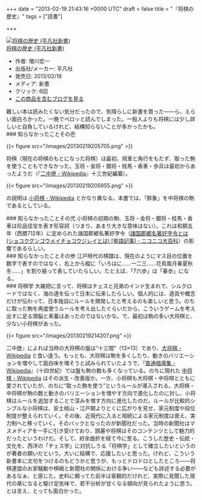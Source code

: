 
+++
date = "2013-02-19 21:43:16 +0000 UTC"
draft = false
title = "『将棋の歴史』"
tags = ["読書"]

+++
<div class="hatena-asin-detail"><a href="http://www.amazon.co.jp/exec/obidos/ASIN/4582856705/bestylesnet-22/"><img src="http://ecx.images-amazon.com/images/I/41jjNGvuLRL._SL160_.jpg" class="hatena-asin-detail-image" alt="将棋の歴史 (平凡社新書)" title="将棋の歴史 (平凡社新書)"/></a><div class="hatena-asin-detail-info"><a href="http://www.amazon.co.jp/exec/obidos/ASIN/4582856705/bestylesnet-22/">将棋の歴史 (平凡社新書)</a><ul><li><span class="hatena-asin-detail-label">作者:</span> 増川宏一</li><li><span class="hatena-asin-detail-label">出版社/メーカー:</span> 平凡社</li><li><span class="hatena-asin-detail-label">発売日:</span> 2013/02/18</li><li><span class="hatena-asin-detail-label">メディア:</span> 新書</li><li> <span class="hatena-asin-detail-label">クリック</span>: 6回</li><li><a href="http://d.hatena.ne.jp/asin/4582856705/bestylesnet-22" target="_blank">この商品を含むブログを見る</a></li></ul></div><div class="hatena-asin-detail-foot"></div></div>難しい本は読みたくない気分だったので、気晴らしに新書を買った――ら、えらい面白ろかった。一晩でペロッと読んでしまった。一般人よりも将棋には少し詳しいと自負しているけれど、結構知らないことが多かったかも。

<div class="section">
    ### 知らなかったことその壱
    

{{< figure src="/images/20130219205705.png"  >}}

将棋（現在の将棋のもとになった将棋）は最初、飛車と角行をもたず、取った駒を使うこともできなかった。玉将・金将・銀将・桂馬・香車・歩兵は最初からあったようだ（『<a href="http://ja.wikipedia.org/wiki/%E4%BA%8C%E4%B8%AD%E6%AD%B4">二中歴 - Wikipedia</a>』十三世紀編纂）。

{{< figure src="/images/20130219205955.png"  >}}

の説明は <a href="http://ja.wikipedia.org/wiki/%E5%B0%8F%E5%B0%86%E6%A3%8B">小将棋 - Wikipedia</a> とかなり異なる。本書では、「酔象」を中将棋の駒であるとしている。

</div>
<div class="section">
    ### 知らなかったことその弐
    小将棋の初期の駒、玉将・金将・銀将・桂馬・香車は珍品佳宝を表す形容詞（つまり、あまり大きな意味はない）。これは和銅五年（西暦712年）に定められた諸国郡郷名著好字令（<a href="http://dic.nicovideo.jp/a/%E8%AB%B8%E5%9B%BD%E9%83%A1%E9%83%B7%E5%90%8D%E8%91%97%E5%A5%BD%E5%AD%97%E4%BB%A4">諸国郡郷名著好字令とは (ショコクグンゴウメイチョコウジレイとは) [単語記事] - ニコニコ大百科</a>）の影響であるらしい。

</div>
<div class="section">
    ### 知らなかったことその参
    江戸時代の棋譜は、現在のようにマス目の位置を数字で表すのではなく、右上から縦に「いろはに……一二三……花鳥風月春夏秋冬……」を割り振って表していたらしい。たとえば、「7六歩」は「春歩」になる。

</div>
<div class="section">
    ### 将棋学
    大雑把に言って、将棋はチェスと兄弟のインド生まれで、シルクロードではなく、海の道を伝って日本に伝来したらしい。個人的には、道具や概念だけが伝わって、日本独自にルールを開発したと考えるのも楽しいと思う。のちに取った駒を再度使うルールを考え出したぐらいだから、こういうゲームを考え出すに足る頭脳と素養はあったのではないかな。で、最初は駒の多い大将棋と、少ない小将棋があった。

{{< figure src="/images/20130219214207.png"  >}}

二中歴』によれば当時の大将棋の盤は“十三間”（13×13）であり、<a href="http://ja.wikipedia.org/wiki/%E5%A4%A7%E5%B0%86%E6%A3%8B">大将棋 - Wikipedia</a> と食い違う。もっとも、大将棋は駒を多くしたり、動きのバリエーションを増やして面白味を増そうと試みられていたようで、『<a href="http://ja.wikipedia.org/wiki/%E6%99%AE%E9%80%9A%E5%94%B1%E5%B0%8E%E9%9B%86">普通唱導集 - Wikipedia</a>』（十四世紀）では盤も駒の数も多くなっている。のちに現れた <a href="http://ja.wikipedia.org/wiki/%E4%B8%AD%E5%B0%86%E6%A3%8B">中将棋 - Wikipedia</a> はその派生・改善版か。一方、小将棋も大将棋・中将棋とともに愛されていたが、のちに“取った駒を使う”というルールが導入される。大将棋・中将棋が駒の数と動きのバリエーションを増やす方向で進化したのに対し、小将棋はルールを追加することで深みを増す方向に進化したのだ。ルールが比較的シンプルな小将棋は、安土桃山・江戸期よりとくに広がりを見せ、家元制度や段位制度が整えられていく。その後、近現代に入ると相続による家元制度は衰え、実力制へと移っていく。そのバックとなったのが新聞社だった。当時の新聞社はマスメディアを一手に引き受けており、囲碁や将棋はそのコンテンツとして魅力的だったというわけだ。そして、紆余曲折を経て今に至る。こうした歴史・伝統・文化を、西洋の「チェス学」に対抗しうる「将棋学」として確立したいというのが著者の願いだという。大いに結構で、応援したいと思った。けれど、こういう新書本に文句をつけるのもどうかと思うが、もっとドロドロとしたところ――将棋連盟のお家騒動や棋戦と新聞社の関係における争い――なども詳述する必要があるなぁ、と感じた。史料に頼ってた前半は客観的だけれど、実際に見聞した現代の章になると駆け足気味で、若干分析が甘くなる傾向が見られたように思う。とは言え、とっても面白かった。

</div>

